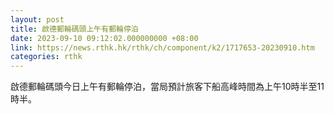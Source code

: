```yaml
---
layout: post
title: 啟德郵輪碼頭上午有郵輪停泊　
date: 2023-09-10 09:12:02.000000000 +08:00
link: https://news.rthk.hk/rthk/ch/component/k2/1717653-20230910.htm
categories: rthk
---
```


啟德郵輪碼頭今日上午有郵輪停泊，當局預計旅客下船高峰時間為上午10時半至11時半。
